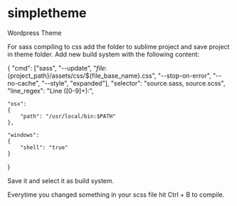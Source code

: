 # simpletheme
Wordpress Theme

For sass compiling to css add the folder to sublime project and save project in theme folder. Add new build system with the following content:

{
    "cmd": ["sass", "--update", "$file:${project_path}/assets/css/${file_base_name}.css", "--stop-on-error", "--no-cache",  "--style", "expanded"],
    "selector": "source.sass, source.scss",
    "line_regex": "Line ([0-9]+):",

    "osx":
    {
        "path": "/usr/local/bin:$PATH"
    },

    "windows":
    {
        "shell": "true"
    }
}

Save it and select it as build system.

Everytime you changed something in your scss file hit Ctrl + B to compile.
